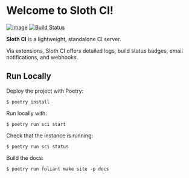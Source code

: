 # Welcome to Sloth CI!

[![image](https://img.shields.io/pypi/v/sloth-ci.svg)](https://pypi.org/project/sloth-ci)
[![Build Status](https://travis-ci.com/Sloth-CI/sloth-ci.svg?branch=develop)](https://travis-ci.com/Sloth-CI/sloth-ci)

**Sloth CI** is a lightweight, standalone CI server.

Via extensions, Sloth CI offers detailed logs, build status badges, email notifications, and webhooks. 


## Run Locally

Deploy the project with Poetry:

    $ poetry install

Run locally with:

    $ poetry run sci start

Check that the instance is running:

    $ poetry run sci status

Build the docs:

    $ poetry run foliant make site -p docs
